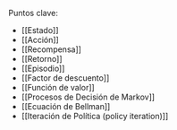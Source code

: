 Puntos clave:
- [[Estado]]
- [[Acción]]
- [[Recompensa]]
- [[Retorno]]
- [[Episodio]]
- [[Factor de descuento]]
- [[Función de valor]]
- [[Procesos de Decisión de Markov]]
- [[Ecuación de Bellman]]
- [[Iteración de Política (policy iteration)]]